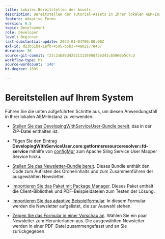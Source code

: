 ```yaml
---
title: Lokales Bereitstellen der Assets
description: Bereitstellen der Tutorial-Assets in Ihrer lokalen AEM-Instanz
feature: Adaptive Forms
version: 6.5
topic: Development
role: Developer
level: Beginner
last-substantial-update: 2023-01-04T00:00:00Z
exl-id: d23b51ba-1efb-4505-b5b3-44a02177e467
duration: 36
source-git-commit: f23c2ab86d42531113690df2e342c65060b5c7cd
workflow-type: ht
source-wordcount: '140'
ht-degree: 100%

---
```


# Bereitstellen auf Ihrem System

Führen Sie die unten aufgeführten Schritte aus, um diesen Anwendungsfall in Ihrer lokalen AEM-Instanz zu verwenden.

* [Stellen Sie das DevelopingWithServiceUser-Bundle bereit](https://experienceleague.adobe.com/docs/experience-manager-learn/assets/developingwithserviceuser.zip?lang=de), das in der ZIP-Datei enthalten ist.

* Fügen Sie den Eintrag **DevelopingWithServiceUser.core:getformsresourceresolver=fd-service** mithilfe von [configMgr](http://localhost:4502/system/console/configMgr) zum Apache Sling Service User Mapper Service hinzu.

* [Stellen Sie das Newsletter-Bundle bereit](assets/Newsletters.core-1.0.0-SNAPSHOT.jar). Dieses Bundle enthält den Code zum Auflisten des Ordnerinhalts und zum Zusammenführen der ausgewählten Newsletter.

* [Importieren Sie das Paket mit Package Manager](assets/newsletter.zip). Dieses Paket enthält die Client-Bibliothek und PDF-Beispieldateien zum Testen der Lösung.

* [Importieren Sie das adaptive Beispielformular](assets/sample-adaptive-form.zip). In diesem Formular werden die Newsletter aufgelistet, die zur Auswahl stehen.

* [Zeigen Sie das Formular in einer Vorschau an](http://localhost:4502/content/dam/formsanddocuments/downloadarchivednewsletters/jcr:content?wcmmode=disabled).
Wählen Sie ein paar Newsletter zum Herunterladen aus. Die ausgewählten Newsletter werden in einer PDF-Datei zusammengefasst und an Sie zurückgegeben.
